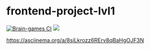 # frontend-project-lvl1
[![Brain-games CI](https://github.com/NastyaSinitsyna/frontend-project-lvl1/workflows/Brain-games%20CI/badge.svg)](https://github.com/NastyaSinitsyna/frontend-project-lvl1/actions)
<a href="https://codeclimate.com/github/NastyaSinitsyna/frontend-project-lvl1/maintainability"><img src="https://api.codeclimate.com/v1/badges/9f08646be084243f4688/maintainability" /></a>

https://asciinema.org/a/8siLkrozz6RErv8qBaHgOJF3N